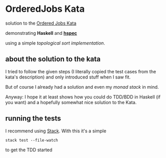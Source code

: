 # OrderedJobs Kata

solution to the [Ordered Jobs Kata](http://invalidcast.tumblr.com/post/52980617776/the-ordered-jobs-kata)

demonstrating **Haskell** and [**hspec**](https://hspec.github.io/)

using a simple *topological sort implementation*.

## about the solution to the kata
I tried to follow the given steps (I literally copied the test cases from the
kata's description) and only introduced stuff when I saw fit.

But of course I already had a solution and even my *monad stack* in mind.

Anyway: I hope it at least shows how you could do TDD/BDD in Haskell (if you want)
and a hopefully somewhat nice solution to the Kata.

## running the tests

I recommend using [Stack](https://docs.haskellstack.org/en/stable/README/). With
this it's a simple

    stack test --file-watch
	
to get the TDD started
